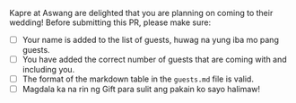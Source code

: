 Kapre at Aswang are delighted that you are planning on coming to their wedding! 
Before submitting this PR, please make sure:

- [ ] Your name is added to the list of guests, huwag na yung iba mo pang guests.
- [ ] You have added the correct number of guests that are coming with and including you.
- [ ] The format of the markdown table in the `guests.md` file is valid.
- [ ] Magdala ka na rin ng Gift para sulit ang pakain ko sayo halimaw!
